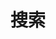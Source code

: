 ---
title: "搜索" # in any language you want
layout: "search" # necessary for search
# description: "Description for Search"
summary: "搜索"
placeholder: "搜索"
---